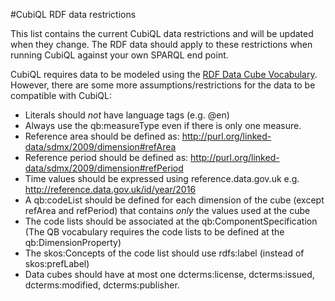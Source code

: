 #CubiQL RDF data restrictions 

This list contains the current CubiQL data restrictions and will be updated when they change. The RDF data should apply to these restrictions when running CubiQL against your own SPARQL end point.

CubiQL requires data to be modeled using the [RDF Data Cube Vocabulary](https://www.w3.org/TR/vocab-data-cube/). However, there are some more assumptions/restrictions for the data to be compatible with CubiQL:

- Literals should *not* have language tags (e.g. @en)
- Always use the qb:measureType even if there is only one measure.
- Reference area should be defined as: http://purl.org/linked-data/sdmx/2009/dimension#refArea
- Reference period should be defined as: http://purl.org/linked-data/sdmx/2009/dimension#refPeriod
- Time values should be expressed using reference.data.gov.uk e.g. http://reference.data.gov.uk/id/year/2016
- A qb:codeList should be defined for each dimension of the cube (except refArea and refPeriod) that contains *only* the values used at the cube 
- The code lists should be associated at the qb:ComponentSpecification (The QB vocabulary requires the code lists to be defined at the qb:DimensionProperty)
- The skos:Concepts of the code list should use rdfs:label (instead of skos:prefLabel)
- Data cubes should have at most one dcterms:license, dcterms:issued, dcterms:modified,  dcterms:publisher.

 